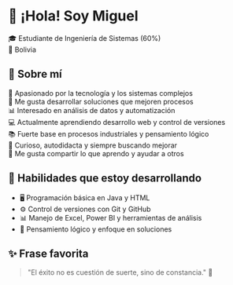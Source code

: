 # 👋 ¡Hola! Soy Miguel
🎓 Estudiante de Ingeniería de Sistemas (60%)  
📍 Bolivia
## 🧠 Sobre mí
💼 Apasionado por la tecnología y los sistemas complejos  
🔧 Me gusta desarrollar soluciones que mejoren procesos  
📊 Interesado en análisis de datos y automatización  
💻 Actualmente aprendiendo desarrollo web y control de versiones  
📚 Fuerte base en procesos industriales y pensamiento lógico  
🧠 Curioso, autodidacta y siempre buscando mejorar  
🤝 Me gusta compartir lo que aprendo y ayudar a otros
## 🧰 Habilidades que estoy desarrollando
- 🖥️ Programación básica en Java y HTML  
- ⚙️ Control de versiones con Git y GitHub  
- 📊 Manejo de Excel, Power BI y herramientas de análisis  
- 🧠 Pensamiento lógico y enfoque en soluciones
## ✨ Frase favorita
> "El éxito no es cuestión de suerte, sino de constancia." 💪
